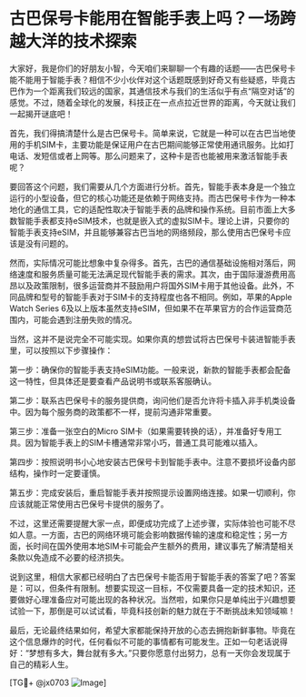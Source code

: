 # 古巴保号卡能用在智能手表上吗？一场跨越大洋的技术探索

大家好，我是你们的好朋友小智，今天咱们来聊聊一个有趣的话题——古巴保号卡能不能用于智能手表？相信不少小伙伴对这个话题既感到好奇又有些疑惑，毕竟古巴作为一个距离我们较远的国家，其通信技术与我们的生活似乎有点“隔空对话”的感觉。不过，随着全球化的发展，科技正在一点点拉近世界的距离，今天就让我们一起揭开谜底吧！

首先，我们得搞清楚什么是古巴保号卡。简单来说，它就是一种可以在古巴当地使用的手机SIM卡，主要功能是保证用户在古巴期间能够正常使用通讯服务。比如打电话、发短信或者上网等。那么问题来了，这种卡是否也能被用来激活智能手表呢？

要回答这个问题，我们需要从几个方面进行分析。首先，智能手表本身是一个独立运行的小型设备，但它的核心功能还是依赖于网络支持。而古巴保号卡作为一种本地化的通信工具，它的适配性取决于智能手表的品牌和操作系统。目前市面上大多数智能手表都支持eSIM技术，也就是嵌入式的虚拟SIM卡。理论上讲，只要你的智能手表支持eSIM，并且能够兼容古巴当地的网络频段，那么使用古巴保号卡应该是没有问题的。

然而，实际情况可能比想象中复杂得多。首先，古巴的通信基础设施相对落后，网络速度和服务质量可能无法满足现代智能手表的需求。其次，由于国际漫游费用高昂以及政策限制，很多运营商并不鼓励用户将国外SIM卡用于其他设备。此外，不同品牌和型号的智能手表对于SIM卡的支持程度也各不相同。例如，苹果的Apple Watch Series 6及以上版本虽然支持eSIM，但如果不在苹果官方的合作运营商范围内，可能会遇到注册失败的情况。

当然，这并不是说完全不可能实现。如果你真的想尝试将古巴保号卡装进智能手表里，可以按照以下步骤操作：

第一步：确保你的智能手表支持eSIM功能。一般来说，新款的智能手表都会配备这一特性，但具体还是要查看产品说明书或联系客服确认。

第二步：联系古巴保号卡的服务提供商，询问他们是否允许将卡插入非手机类设备中。因为每个服务商的政策都不一样，提前沟通非常重要。

第三步：准备一张空白的Micro SIM卡（如果需要转换的话），并准备好专用工具。因为智能手表上的SIM卡槽通常非常小巧，普通工具可能难以插入。

第四步：按照说明书小心地安装古巴保号卡到智能手表中。注意不要损坏设备内部结构，操作时一定要谨慎。

第五步：完成安装后，重启智能手表并按照提示设置网络连接。如果一切顺利，你应该就能正常使用古巴保号卡提供的服务了。

不过，这里还需要提醒大家一点，即便成功完成了上述步骤，实际体验也可能不尽如人意。一方面，古巴的网络环境可能会影响数据传输的速度和稳定性；另一方面，长时间在国外使用本地SIM卡可能会产生额外的费用，建议事先了解清楚相关条款以免造成不必要的经济损失。

说到这里，相信大家都已经明白了古巴保号卡能否用于智能手表的答案了吧？答案是：可以，但条件有限制。想要实现这一目标，不仅需要具备一定的技术知识，还要做好心理准备应对可能出现的各种状况。当然啦，如果你只是单纯出于兴趣想要试验一下，那倒是可以试试看，毕竟科技创新的魅力就在于不断挑战未知领域嘛！

最后，无论最终结果如何，希望大家都能保持开放的心态去拥抱新鲜事物。毕竟在这个信息爆炸的时代，任何看似不可能的事情都有可能发生。正如一句老话说得好：“梦想有多大，舞台就有多大。”只要你愿意付出努力，总有一天你会发现属于自己的精彩人生。

[TG💪+ @jx0703 ![Image](https://github.com/user-attachments/assets/dbca1d08-cadb-493c-b0ec-ad6f7a83f270)]